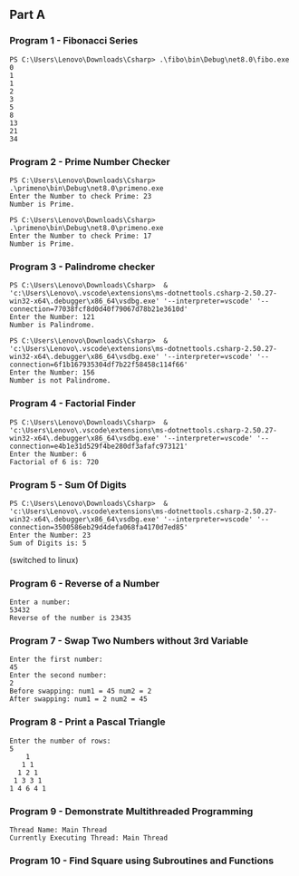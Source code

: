 ## Part A
### Program 1 - Fibonacci Series
```
PS C:\Users\Lenovo\Downloads\Csharp> .\fibo\bin\Debug\net8.0\fibo.exe
0
1
1
2
3
5
8
13
21
34
```

### Program 2 - Prime Number Checker
```
PS C:\Users\Lenovo\Downloads\Csharp> .\primeno\bin\Debug\net8.0\primeno.exe      
Enter the Number to check Prime: 23
Number is Prime.
```

```
PS C:\Users\Lenovo\Downloads\Csharp> .\primeno\bin\Debug\net8.0\primeno.exe
Enter the Number to check Prime: 17
Number is Prime.
```

### Program 3 - Palindrome checker
```
PS C:\Users\Lenovo\Downloads\Csharp>  & 'c:\Users\Lenovo\.vscode\extensions\ms-dotnettools.csharp-2.50.27-win32-x64\.debugger\x86_64\vsdbg.exe' '--interpreter=vscode' '--connection=77038fcf8d0d40f79067d78b21e3610d' 
Enter the Number: 121
Number is Palindrome.
```

```
PS C:\Users\Lenovo\Downloads\Csharp>  & 'c:\Users\Lenovo\.vscode\extensions\ms-dotnettools.csharp-2.50.27-win32-x64\.debugger\x86_64\vsdbg.exe' '--interpreter=vscode' '--connection=6f1b167935304df7b22f58458c114f66' 
Enter the Number: 156
Number is not Palindrome.
```

### Program 4 - Factorial Finder
```
PS C:\Users\Lenovo\Downloads\Csharp>  & 'c:\Users\Lenovo\.vscode\extensions\ms-dotnettools.csharp-2.50.27-win32-x64\.debugger\x86_64\vsdbg.exe' '--interpreter=vscode' '--connection=e4b1e31d529f4be280df3afafc973121' 
Enter the Number: 6
Factorial of 6 is: 720
```

### Program 5 - Sum Of Digits
```
PS C:\Users\Lenovo\Downloads\Csharp>  & 'c:\Users\Lenovo\.vscode\extensions\ms-dotnettools.csharp-2.50.27-win32-x64\.debugger\x86_64\vsdbg.exe' '--interpreter=vscode' '--connection=3500586eb29d4defa068fa4170d7ed85' 
Enter the Number: 23
Sum of Digits is: 5
```

(switched to linux)

### Program 6 - Reverse of a Number
```
Enter a number: 
53432
Reverse of the number is 23435
```

### Program 7 - Swap Two Numbers without 3rd Variable
```
Enter the first number: 
45
Enter the second number: 
2
Before swapping: num1 = 45 num2 = 2
After swapping: num1 = 2 num2 = 45
```
### Program 8 - Print a Pascal Triangle
```
Enter the number of rows: 
5
    1 
   1 1 
  1 2 1 
 1 3 3 1 
1 4 6 4 1 
```

### Program 9 - Demonstrate Multithreaded Programming
```
Thread Name: Main Thread
Currently Executing Thread: Main Thread
```

### Program 10 - Find Square using Subroutines and Functions